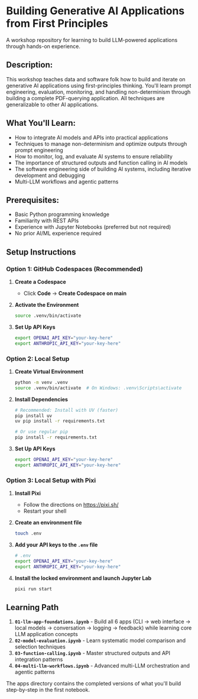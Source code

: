 # Building Generative AI Applications from First Principles

A workshop repository for learning to build LLM-powered applications through hands-on experience.

## Description:
This workshop teaches data and software folk how to build and iterate on generative AI applications using first-principles thinking. You'll learn prompt engineering, evaluation, monitoring, and handling non-determinism through building a complete PDF-querying application. All techniques are generalizable to other AI applications.

## What You'll Learn:
- How to integrate AI models and APIs into practical applications
- Techniques to manage non-determinism and optimize outputs through prompt engineering
- How to monitor, log, and evaluate AI systems to ensure reliability
- The importance of structured outputs and function calling in AI models
- The software engineering side of building AI systems, including iterative development and debugging
- Multi-LLM workflows and agentic patterns

## Prerequisites:
- Basic Python programming knowledge
- Familiarity with REST APIs
- Experience with Jupyter Notebooks (preferred but not required)
- No prior AI/ML experience required

## Setup Instructions

### Option 1: GitHub Codespaces (Recommended)
1. **Create a Codespace**
   - Click **Code** → **Create Codespace on main**

2. **Activate the Environment**
   ```bash
   source .venv/bin/activate
   ```

3. **Set Up API Keys**
   ```bash
   export OPENAI_API_KEY="your-key-here"
   export ANTHROPIC_API_KEY="your-key-here"
   ```

### Option 2: Local Setup
1. **Create Virtual Environment**
   ```bash
   python -m venv .venv
   source .venv/bin/activate  # On Windows: .venv\Scripts\activate
   ```

2. **Install Dependencies**
   ```bash
   # Recommended: Install with UV (faster)
   pip install uv
   uv pip install -r requirements.txt

   # Or use regular pip
   pip install -r requirements.txt
   ```

3. **Set Up API Keys**
   ```bash
   export OPENAI_API_KEY="your-key-here"
   export ANTHROPIC_API_KEY="your-key-here"
   ```

### Option 3: Local Setup with Pixi

1. **Install Pixi**
   - Follow the directions on https://pixi.sh/
   - Restart your shell

2. **Create an environment file**

   ```bash
   touch .env
   ```

3. **Add your API keys to the `.env` file**

   ```bash
   # .env
   export OPENAI_API_KEY="your-key-here"
   export ANTHROPIC_API_KEY="your-key-here"
   ```

4. **Install the locked environment and launch Jupyter Lab**

   ```bash
   pixi run start
   ```

## Learning Path
1. **`01-llm-app-foundations.ipynb`** - Build all 6 apps (CLI → web interface → local models → conversation → logging → feedback) while learning core LLM application concepts
2. **`02-model-evaluation.ipynb`** - Learn systematic model comparison and selection techniques
3. **`03-function-calling.ipynb`** - Master structured outputs and API integration patterns
4. **`04-multi-llm-workflows.ipynb`** - Advanced multi-LLM orchestration and agentic patterns

The apps directory contains the completed versions of what you'll build step-by-step in the first notebook.

